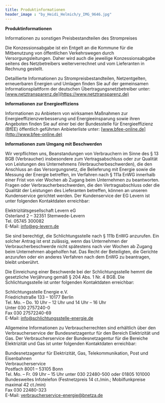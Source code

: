 ```yaml
---
title: Produktinformationen
header_image : "by_Heidi_Helmich/y_IMG_9646.jpg"
---
```


**Produktinformationen**

Informationen zu sonstigen Preisbestandteilen des Strompreises

Die Konzessionsabgabe ist ein Entgelt an die Kommune für die Mitbenutzung von öffentlichen Verkehrswegen durch Versorgungsleitungen. Daher wird auch die jeweilige Konzessionsabgabe seitens des Netzbetreibers weiterverrechnet und vom Lieferanten in Rechnung gestellt.

Detaillierte Informationen zu Strompreisbestandteilen, Netzentgelten, erneuerbaren Energien und Umlagen finden Sie auf der gemeinsamen Informationsplattform der deutschen Übertragungsnetzbetreiber unter: [www.netztransparenz.de](https://www.netztransparenz.de)

**Informationen zur Energieeffiziens**

Informationen zu Anbietern von wirksamen Maßnahmen zur Energieeffizienzverbesserung und Energieeinsparung sowie ihren Angeboten finden Sie auf einer bei der Bundesstelle für Energieeffizienz (BfEE) öffentlich geführten Anbieterliste unter: [www.bfee-online.de](http://www.bfee-online.de)

**Informationen zum Umgang mit Beschwerden**

Wir verpflichten uns, Beanstandungen von Verbrauchern im Sinne des § 13 BGB (Verbraucher) insbesondere zum Vertragsabschluss oder zur Qualität von Leistungen des Unternehmens (Verbraucherbeschwerden), die den Anschluss an das Versorgungsnetz, die Belieferung mit Energie sowie die Messung der Energie betreffen, im Verfahren nach § 111a EnWG innerhalb einer Frist von vier Wochen ab Zugang beim Unternehmen zu beantworten. Fragen oder Verbraucherbeschwerden, die den Vertragsabschluss oder die Qualität der Leistungen des Lieferanten betreffen, können an unseren Kundenservice gerichtet werden. Der Kundenservice der EG Levern ist unter folgenden Kontaktdaten erreichbar:

Elektrizitätsgesellschaft Levern eG  
Osterland 2 – 32351 Stemwede-Levern  
Tel. 05745 300082  
E-Mail: [info@eg-levern.de](mailto:info@eg-levern.de)

Sie sind berechtigt, die Schlichtungsstelle nach § 111b EnWG anzurufen. Ein solcher Antrag ist erst zulässig, wenn das Unternehmen der Verbraucherbeschwerde nicht spätestens nach vier Wochen ab Zugang beim Unternehmen abgeholfen hat. Das Recht der Beteiligten, die Gerichte anzurufen oder ein anderes Verfahren nach dem EnWG zu beantragen, bleibt unberührt.

Die Einreichung einer Beschwerde bei der Schlichtungsstelle hemmt die gesetzliche Verjährung gemäß § 204 Abs. 1 Nr. 4 BGB. Die Schlichtungsstelle ist unter folgenden Kontaktdaten erreichbar:

Schlichtungsstelle Energie e.V.  
Friedrichstraße 133 – 10177 Berlin  
Tel. Mo. – Do. 10 Uhr – 12 Uhr und 14 Uhr – 16 Uhr  
Unter 030 2757240-0  
Fax 030 27572240-69  
E-Mail: [info@schlichtungsstelle-energie.de](mailto:info@schlichtungsstelle-energie.de)

Allgemeine Informationen zu Verbraucherrechten sind erhältlich über den Verbraucherservice der Bundesnetzagentur für den Bereich Elektrizität und Gas. Der Verbraucherservice der Bundesnetzagentur für die Bereiche Elektrizität und Gas ist unter folgenden Kontaktdaten erreichbar:

Bundesnetzagentur für Elektrizität, Gas, Telekommunikation, Post und Eisenbahnen  
Verbraucherservice  
Postfach 8001 – 53105 Bonn  
Tel. Mo. – Fr. 09 Uhr – 15 Uhr unter 030 22480-500 oder 01805 101000 Bundesweites Infotelefon (Festnetzpreis 14 ct./min.; Mobilfunkpreise maximal 42 ct./min)  
Fax 030 22480-323  
E-Mail: [verbraucherservice-energie@bnetza.de](mailto:verbraucherservice-energie@bnetza.de) 